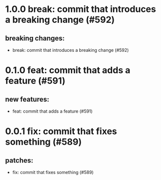 # 1.0.0 break: commit that introduces a breaking change (#592)

## breaking changes:
* break: commit that introduces a breaking change (#592)

# 0.1.0 feat: commit that adds a feature (#591)

## new features:
* feat: commit that adds a feature (#591)

# 0.0.1 fix: commit that fixes something (#589)

## patches:
* fix: commit that fixes something (#589)

